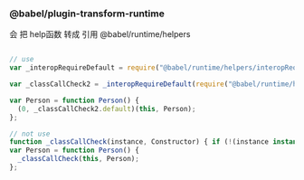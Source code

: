 ### @babel/plugin-transform-runtime

会 把 help函数 转成 引用 @babel/runtime/helpers

```javascript

// use
var _interopRequireDefault = require("@babel/runtime/helpers/interopRequireDefault");

var _classCallCheck2 = _interopRequireDefault(require("@babel/runtime/helpers/classCallCheck"));

var Person = function Person() {
  (0, _classCallCheck2.default)(this, Person);
};

// not use
function _classCallCheck(instance, Constructor) { if (!(instance instanceof Constructor)) { throw new TypeError("Cannot call a class as a function"); } }
var Person = function Person() {
  _classCallCheck(this, Person);
};
```

